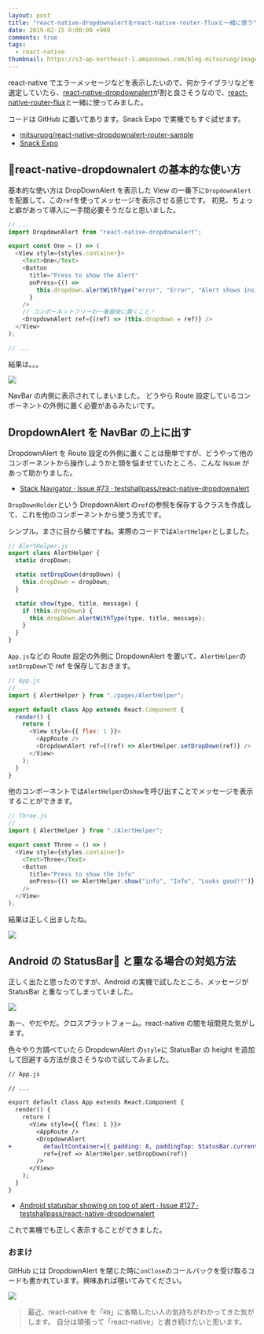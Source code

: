 ```yaml
---
layout: post
title: "react-native-dropdownalertをreact-native-router-fluxと一緒に使う"
date: 2019-02-15 0:00:00 +900
comments: true
tags:
  - react-native
thumbnail: https://s3-ap-northeast-1.amazonaws.com/blog-mitsuruog/images/2019/react-native-dropdownalert-logo.png
---
```


react-native でエラーメッセージなどを表示したいので、何かライブラリなどを選定していたら、[react-native-dropdownalert](https://github.com/testshallpass/react-native-dropdownalert)が割と良さそうなので、[react-native-router-flux](https://github.com/aksonov/react-native-router-flux)と一緒に使ってみました。

コードは GitHub に置いてあります。Snack Expo で実機でもすぐ試せます。

- [mitsuruog/react-native-dropdownalert-router-sample](https://github.com/mitsuruog/react-native-dropdownalert-router-sample)
- [Snack Expo](https://snack.expo.io/@mitsuruog/cmVhY3)

## react-native-dropdownalert の基本的な使い方

基本的な使い方は DropDownAlert を表示した View の一番下に`DropdownAlert`を配置して、この`ref`を使ってメッセージを表示させる感じです。
初見、ちょっと癖があって導入に一手間必要そうだなと思いました。

```js
// ...
import DropdownAlert from "react-native-dropdownalert";

export const One = () => (
  <View style={styles.container}>
    <Text>One</Text>
    <Button
      title="Press to show the Alert"
      onPress={() =>
        this.dropdown.alertWithType("error", "Error", "Alert shows inside ;(")
      }
    />
    // コンポーネントツリーの一番最後に置くこと！
    <DropdownAlert ref={(ref) => (this.dropdown = ref)} />
  </View>
);

// ...
```

結果は。。。

![](https://s3-ap-northeast-1.amazonaws.com/blog-mitsuruog/images/2019/react-native-dropdownalert-demo1.gif)

NavBar の内側に表示されてしまいました。
どうやら Route 設定しているコンポーネントの外側に置く必要があるみたいです。

## DropdownAlert を NavBar の上に出す

DropdownAlert を Route 設定の外側に置くことは簡単ですが、どうやって他のコンポーネントから操作しようかと頭を悩ませていたところ、こんな Issue があって助かりました。

- [Stack Navigator · Issue \#73 · testshallpass/react\-native\-dropdownalert](https://github.com/testshallpass/react-native-dropdownalert/issues/73)

`DropDownHolder`という DropdownAlert の`ref`の参照を保存するクラスを作成して、これを他のコンポーネントから使う方式です。

シンプル。まさに目から鱗ですね。実際のコードでは`AlertHelper`としました。

```js
// AlertHelper.js
export class AlertHelper {
  static dropDown;

  static setDropDown(dropDown) {
    this.dropDown = dropDown;
  }

  static show(type, title, message) {
    if (this.dropDown) {
      this.dropDown.alertWithType(type, title, message);
    }
  }
}
```

`App.js`などの Route 設定の外側に DropdownAlert を置いて、`AlertHelper`の`setDropDown`で ref を保存しておきます。

```js
// App.js
// ...
import { AlertHelper } from "./pages/AlertHelper";

export default class App extends React.Component {
  render() {
    return (
      <View style={{ flex: 1 }}>
        <AppRoute />
        <DropdownAlert ref={(ref) => AlertHelper.setDropDown(ref)} />
      </View>
    );
  }
}
```

他のコンポーネントでは`AlertHelper`の`show`を呼び出すことでメッセージを表示することができます。

```js
// Three.js
// ...
import { AlertHelper } from "./AlertHelper";

export const Three = () => (
  <View style={styles.container}>
    <Text>Three</Text>
    <Button
      title="Press to show the Info"
      onPress={() => AlertHelper.show("info", "Info", "Looks good!!")}
    />
  </View>
);
```

結果は正しく出ましたね。

![](https://s3-ap-northeast-1.amazonaws.com/blog-mitsuruog/images/2019/react-native-dropdownalert-demo2.gif)

## Android の StatusBar と重なる場合の対処方法

正しく出たと思ったのですが、Android の実機で試したところ、メッセージが StatusBar と重なってしまっていました。

![](https://s3-ap-northeast-1.amazonaws.com/blog-mitsuruog/images/2019/react-native-dropdownalert-demo4.gif)

あー、やだやだ。クロスプラットフォーム。react-native の闇を垣間見た気がします。

色々やり方調べていたら DropdownAlert の`style`に StatusBar の height を追加して回避する方法が良さそうなので試してみました。

```diff
// App.js

// ...

export default class App extends React.Component {
  render() {
    return (
      <View style={{ flex: 1 }}>
        <AppRoute />
        <DropdownAlert
+         defaultContainer={{ padding: 8, paddingTop: StatusBar.currentHeight, flexDirection: 'row' }}
          ref={ref => AlertHelper.setDropDown(ref)}
        />
      </View>
    );
  }
}
```

- [Android statusbar showing on top of alert · Issue \#127 · testshallpass/react\-native\-dropdownalert](https://github.com/testshallpass/react-native-dropdownalert/issues/127)

これで実機でも正しく表示することができました。

### おまけ

GitHub には DropdownAlert を閉じた時に`onClose`のコールバックを受け取るコードも書かれています。興味あれば覗いてみてください。

![](https://s3-ap-northeast-1.amazonaws.com/blog-mitsuruog/images/2019/react-native-dropdownalert-demo3.gif)

> 最近、react-native を「`RN`」に省略したい人の気持ちがわかってきた気がします。
> 自分は頑張って「react-native」と書き続けたいと思います。
